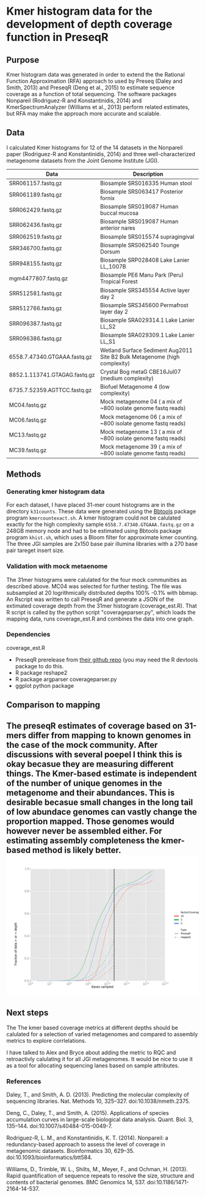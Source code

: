# Kmer histogram data for the development of depth coverage function in PreseqR 

## Purpose

Kmer histogram data was generated in order to extend the the Rational Function Approximation (RFA) approach to used by Preseq (Daley and Smith, 2013)  and PreseqR (Deng et al., 2015)  to estimate sequence coverage as a function of total sequencing. The software packages Nonpareil (Rodriguez-R and Konstantinidis, 2014) and KmerSpectrumAnalyzer (Williams et al., 2013) perform related estimates, but RFA may make the approach more accurate and scalable.

## Data 

I calculated Kmer histograms for 12 of the 14 datasets in the Nonpareil paper (Rodriguez-R and Konstantinidis, 2014) and three well-characterized metagenome datasets from the Joint Genome Institute (JGI).

Data |  Description
--- | ---
SRR061157.fastq.gz | Biosample SRS016335  Human stool
SRR061189.fastq.gz | Biosample SRS063417 Posterior fornix
SRR062429.fastq.gz | Biosample SRS019087 Human buccal mucosa
SRR062436.fastq.gz | Biosample SRS019087 Human anterior nares
SRR062519.fastq.gz | Biosample SRS015574 supragingival
SRR346700.fastq.gz | Biosample SRS062540 Tounge Dorsum
SRR948155.fastq.gz | Biosample SRP028408 Lake Lanier LL_1007B
mgm4477807.fastq.gz |Biosample PE6 Manu Park (Peru) Tropical Forest
SRR512581.fastq.gz | Biosample SRS345554 Active layer day 2
SRR512766.fastq.gz | Biosample SRS345600 Permafrost layer day 2
SRR096387.fastq.gz  |Biosample SRA029314.1  Lake Lanier LL_S2
SRR096386.fastq.gz   | Biosample SRA029309.1 Lake Lanier LL_S1
6558.7.47340.GTGAAA.fastq.gz | Wetland Surface Sediment Aug2011 Site B2 Bulk Metagenome (high complexity)
8852.1.113741.GTAGAG.fastq.gz | Crystal Bog metaG CBE16Jul07 (medium complexity)
6735.7.52359.AGTTCC.fastq.gz | Biofuel Metagenome 4 (low complexity)
MC04.fastq.gz | Mock metagenome 04 ( a mix of ~800 isolate genome fastq reads)
MC06.fastq.gz | Mock metagenome 06 ( a mix of ~800 isolate genome fastq reads)
MC13.fastq.gz | Mock metagenome 13 ( a mix of ~800 isolate genome fastq reads)
MC39.fastq.gz | Mock metagenome 39 ( a mix of ~800 isolate genome fastq reads)

## Methods 

### Generating kmer histogram data
For each dataset, I have placed 31-mer count histograms are in the directory `k31counts`. These data were generated using the [Bbtools](https://sourceforge.net/projects/bbmap/) package program `kmercountexact.sh`. A kmer histogram could not be calulated exactly for the high complexity sample `6558.7.47340.GTGAAA.fastq.gz` on a 248GB memory node and had to be estimated using Bbtools package program `khist.sh`, which uses a Bloom filter for approximate kmer counting. The three JGI samples are 2x150 base pair illumina libraries with a 270 base pair tareget insert size.

### Validation with mock metaenome
The 31mer histograms were calulated for the four mock communities as described above.
MC04 was selected for further testing. The file was subsampled at 20 logrithmically distributed depths 100% -0.1% with bbmap. An Rscript was written to call PreseqR and generate a JSON of the extimated coverage depth from the 31mer histogram (coverage_est.R).  That R script is called by the python script "coverageparser.py", which loads the mapping data, runs coverage_est.R and combines the data into one graph.

### Dependencies
coverage_est.R 
- PreseqR prerelease from [their github repo](https://github.com/smithlabcode/preseqR) (you may need the R devtools package to do this.
- R package reshape2
- R package argparser
coverageparser.py
- ggplot python package

## Comparison to mapping
The preseqR estimates of coverage based on 31-mers differ from mapping to known genomes in the case of the mock community.  After discussions with several poepel I think this is okay becasue they are measuring different things. The Kmer-based estimate is independent of the number of unique genomes in the metagenome and their abundances. This is desirable becasue small changes in the long tail of low abundace genomes can vastly change the proportion mapped.  Those genomes would however never be assembled either. For estimating assembly completeness the kmer-based method is likely better.    
![Comparison of PreseqR preditions to mapping based coverage](MC04.png)  
---

## Next steps
The The kmer based coverage metrics at different depths should be calulated for a selection of varied metagenomes and compared to assembly metrics to explore corrlelations.

I have talked to Alex and Bryce about adding the metric to RQC and retroactivly calulating it for all JGI metagenomes. It would be nice to use it as a tool for allocating sequencing lanes based on sample attributes.

### References

Daley, T., and Smith, A. D. (2013). Predicting the molecular complexity of sequencing libraries. Nat. Methods 10, 325–327. doi:10.1038/nmeth.2375.

Deng, C., Daley, T., and Smith, A. (2015). Applications of species accumulation curves in large-scale biological data analysis. Quant. Biol. 3, 135–144. doi:10.1007/s40484-015-0049-7.

Rodriguez-R, L. M., and Konstantinidis, K. T. (2014). Nonpareil: a redundancy-based approach to assess the level of coverage in metagenomic datasets. Bioinformatics 30, 629–35. doi:10.1093/bioinformatics/btt584.

Williams, D., Trimble, W. L., Shilts, M., Meyer, F., and Ochman, H. (2013). Rapid quantification of sequence repeats to resolve the size, structure and contents of bacterial genomes. BMC Genomics 14, 537. doi:10.1186/1471-2164-14-537.


